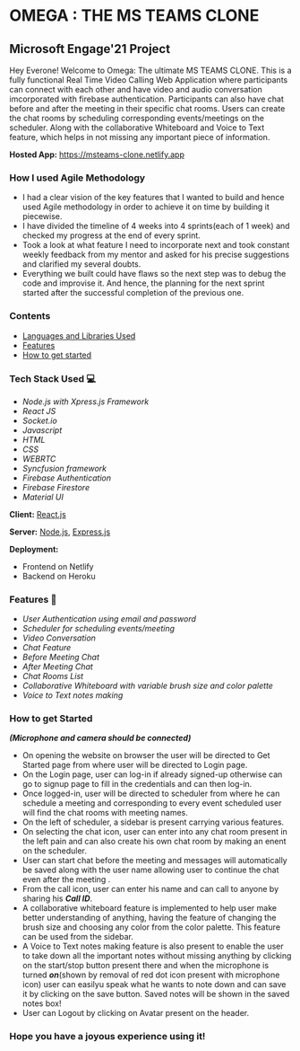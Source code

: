 # OMEGA : THE MS TEAMS CLONE
## Microsoft Engage'21 Project
Hey Everone! Welcome to Omega: The ultimate MS TEAMS CLONE.
This is a fully functional Real Time Video Calling Web Application where participants can connect with each other and have video and audio conversation imcorporated with firebase authentication. Participants can also have chat before and after the meeting in their specific chat rooms. Users can create the chat rooms by scheduling corresponding events/meetings on the scheduler.
Along with the collaborative Whiteboard and Voice to Text feature, which helps in not missing any important piece of information. 

**Hosted App:** https://msteams-clone.netlify.app

### How I used Agile Methodology 
* I had a clear vision of the key features that I wanted to build and hence used Agile methodology in order to achieve it on time by building it piecewise.
* I have divided the timeline of 4 weeks into 4 sprints(each of 1 week) and checked my progress at the end of every sprint.
* Took a look at what feature I need to incorporate next and took constant weekly feedback from my mentor and asked for his precise suggestions and clarified my several doubts.
* Everything we built could have flaws so the next step was to debug the code and improvise it. And hence, the planning for the next sprint started after the successful completion of the previous one.

### Contents 
* [Languages and Libraries Used](#languages-and-libraries-used)
* [Features](#features)
* [How to get started](#how-to-get-started)
### Tech Stack Used  💻

* *Node.js with Xpress.js Framework*
* *React JS*
* *Socket.io*
* *Javascript*
* *HTML*
* *CSS*
* *WEBRTC*
* *Syncfusion framework*
* *Firebase Authentication*
* *Firebase Firestore*
* *Material UI*

**Client:** [React.js](https://reactjs.org/)

**Server:** [Node.js](https://nodejs.org/en/), [Express.js](https://expressjs.com/)

**Deployment:** 
* Frontend on Netlify 
* Backend on Heroku

### Features 📝
* *User Authentication using email and password*
* *Scheduler for scheduling events/meeting*
* *Video Conversation*
* *Chat Feature*
* *Before Meeting Chat*
* *After Meeting Chat*
* *Chat Rooms List*
* *Collaborative Whiteboard with variable brush size and color palette*
* *Voice to Text notes making*
### How to get Started
***(Microphone and camera should be connected)***
* On opening the website on browser the user will be directed to Get Started page from where user will be directed to Login page.
* On the Login page, user can log-in if already signed-up otherwise can go to signup page to fill in the credentials and can then log-in.
* Once logged-in, user will be directed to scheduler from where he can schedule a meeting and corresponding to every event scheduled user will find the chat rooms with meeting names. 
* On the left of scheduler, a sidebar is present carrying various features.
* On selecting the chat icon, user can enter into any chat room present in the left pain and can also create his own chat room by making an enent on the scheduler.
* User can start chat before the meeting and messages will automatically be saved along with the user name allowing user to continue the chat even after the meeting .
* From the call icon, user can enter his name and can call to anyone by sharing his ***Call ID***.
* A collaborative whiteboard feature is implemented to help user make better understanding of anything, having the feature of changing the brush size and choosing any color from the color palette. This feature can be used from the sidebar.
* A Voice to Text notes making feature is also present to enable the user to take down all the important notes without missing anything by clicking on the start/stop button present there and when the microphone is turned ***on***(shown by removal of red dot icon present with microphone icon) user can easilyu speak what he wants to note down and can save it by clicking on the save button. Saved notes will be shown in the saved notes box! 
* User can Logout by clicking on Avatar present on the header.

### Hope you have a joyous experience using it!
